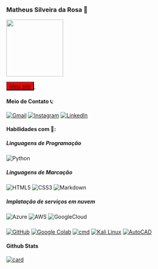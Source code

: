 ### Matheus Silveira da Rosa 👋


<img src="https://media.licdn.com/dms/image/D4D03AQHOnQY8s0kpQA/profile-displayphoto-shrink_800_800/0/1708209907359?e=1718236800&v=beta&t=e30KPyiNuSwX8tsyZpQ5b6RiBa7zZalO1HpL74FXkRg"
width=150px height=150px aling/>

<button style="background-color: red; color: white; font-size: 15px; font-family: Arial;"><a href="https://silveira01.jimdofree.com/">Meu site</button>
[![]()](mailto:matheuslicao2023@gmail.com) 


#### Meio de Contato 📞:
[![Gmail](https://img.shields.io/badge/Gmail-333333?style=for-the-badge&logo=gmail&logoColor=red)](mailto:matheuslicao2023@gmail.com) 
[![Instagram](https://img.shields.io/badge/-Instagram-%23E4405F?style=for-the-badge&logo=instagram&logoColor=white)](https://www.instagram.com/og.theusss/)
[![LinkedIn](https://img.shields.io/badge/LinkedIn-0077B5?style=for-the-badge&logo=linkedin&logoColor=white)](https://www.linkedin.com/in/Matheus-Silveira-da-Rosa-36b472a7/)


#### Habilidades com 👷:

 
##### Linguagens de Programação
![Python](https://img.shields.io/badge/python-3670A0?style=for-the-badge&logo=python&logoColor=ffdd54)

##### Linguagens de Marcação
![HTML5](https://img.shields.io/badge/HTML5-E34F26?style=for-the-badge&logo=html5&logoColor=white)
![CSS3](https://img.shields.io/badge/CSS3-1572B6?style=for-the-badge&logo=css3&logoColor=white)
![Markdown](https://img.shields.io/badge/Markdown-000?style=for-the-badge&logo=markdown)

##### Implatação de serviços em nuvem 
![Azure](https://img.shields.io/badge/Azure-blue?style=for-the-badge&logo=microsoft%20azure&logoColor=blue&labelColor=FFFFFF&link=https%3A%2F%2Fimages.app.goo.gl%2FK7PN1jYJd57x4q7A8)
![AWS](https://img.shields.io/badge/AWS-000.svg?style=for-the-badge&logo=amazon-aws&logoColor=white)
![GoogleCloud](https://img.shields.io/badge/GoogleCloud-%234285F4.svg?style=for-the-badge&logo=google-cloud&logoColor=white)

##### 
[![GitHub](https://img.shields.io/badge/GitHub-100000?style=for-the-badge&logo=github&logoColor=white)](https://github.com/matheus24k)
[![Google Colab](https://img.shields.io/badge/Google%20Colab-333333?style=for-the-badge&logo=google-colab&logoColor=yellow)](https://colab.research.google.com/drive/1cmouBEFvraePcvNp6-VpCZdyCHoJ6arp)
[![cmd](https://img.shields.io/badge/cmd-333333?style=for-the-badge&logo=windows&logoColor=white)](https://colab.research.google.com/drive/1cmouBEFvraePcvNp6-VpCZdyCHoJ6arp)
[![Kali Linux](https://img.shields.io/badge/Kali%20Linux-333333?style=for-the-badge&logo=kali-linux&logoColor=white)](https://colab.research.google.com/drive/1cmouBEFvraePcvNp6-VpCZdyCHoJ6arp)
[![AutoCAD](https://img.shields.io/badge/AutoCAD-333333?style=for-the-badge&logo=autodesk&logoColor=white)](https://colab.research.google.com/drive/1cmouBEFvraePcvNp6-VpCZdyCHoJ6arp)


#### Github Stats
[![card](https://github-readme-stats.vercel.app/api?username=matheus24k&theme=default)](https://github.com/anuraghazra/github-readme-stats)